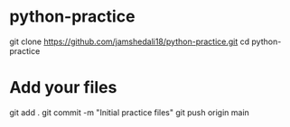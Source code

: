 # python-practice

git clone https://github.com/jamshedali18/python-practice.git
cd python-practice
# Add your files
git add .
git commit -m "Initial practice files"
git push origin main
